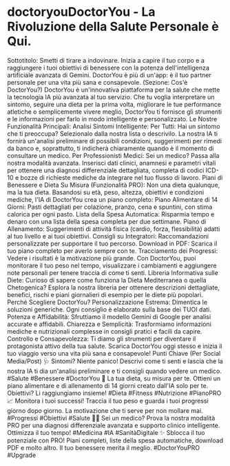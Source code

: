 # doctoryouDoctorYou - La Rivoluzione della Salute Personale è Qui.
Sottotitolo: Smetti di tirare a indovinare. Inizia a capire il tuo corpo e a raggiungere i tuoi obiettivi di benessere con la potenza dell'intelligenza artificiale avanzata di Gemini. DoctorYou è più di un'app: è il tuo partner personale per una vita più sana e consapevole.
(Sezione: Cos'è DoctorYou?)
DoctorYou è un'innovativa piattaforma per la salute che mette la tecnologia IA più avanzata al tuo servizio. Che tu voglia interpretare un sintomo, seguire una dieta per la prima volta, migliorare le tue performance atletiche o semplicemente vivere meglio, DoctorYou ti fornisce gli strumenti e le informazioni per farlo in modo intelligente e personalizzato.
Le Nostre Funzionalità Principali:
Analisi Sintomi Intelligente:
Per Tutti: Hai un sintomo che ti preoccupa? Selezionalo dalla nostra lista o descrivilo. La nostra IA ti fornirà un'analisi preliminare di possibili condizioni, suggerimenti per rimedi da banco e, soprattutto, ti indicherà chiaramente quando è il momento di consultare un medico.
Per Professionisti Medici: Sei un medico? Passa alla nostra modalità avanzata. Inserisci dati clinici, anamnesi e parametri vitali per ottenere una diagnosi differenziale dettagliata, completa di codici ICD-10 e bozze di richieste mediche da integrare nel tuo flusso di lavoro.
Piani di Benessere e Dieta Su Misura (Funzionalità PRO):
Non una dieta qualunque, ma la tua dieta. Basandosi su età, peso, altezza, obiettivi e condizioni mediche, l'IA di DoctorYou crea un piano completo:
Piano Alimentare di 14 Giorni: Pasti dettagliati per colazione, pranzo, cena e spuntini, con stima calorica per ogni pasto.
Lista della Spesa Automatica: Risparmia tempo e denaro con una lista della spesa completa per due settimane.
Piano di Allenamento: Suggerimenti di attività fisica (cardio, forza, flessibilità) adatti al tuo livello e ai tuoi obiettivi.
Consigli su Integratori: Raccomandazioni personalizzate per supportare il tuo percorso.
Download in PDF: Scarica il tuo piano completo per averlo sempre con te.
Tracciamento dei Progressi:
Vedere i risultati è la motivazione più grande. Con DoctorYou, puoi monitorare il tuo peso nel tempo, visualizzare i cambiamenti e aggiungere note personali per tenere traccia di come ti senti.
Libreria Informativa sulle Diete:
Curioso di sapere come funziona la Dieta Mediterranea o quella Chetogenica? Esplora la nostra libreria per ottenere descrizioni dettagliate, benefici, rischi e piani giornalieri di esempio per le diete più popolari.
Perché Scegliere DoctorYou?
Personalizzazione Estrema: Dimentica le soluzioni generiche. Ogni consiglio è elaborato sulla base dei TUOI dati.
Potenza e Affidabilità: Sfruttiamo il modello Gemini di Google per analisi accurate e affidabili.
Chiarezza e Semplicità: Trasformiamo informazioni mediche e nutrizionali complesse in consigli pratici e facili da capire.
Controllo e Consapevolezza: Ti diamo gli strumenti per diventare il protagonista attivo della tua salute.
Scarica DoctorYou oggi stesso e inizia il tuo viaggio verso una vita più sana e consapevole!
Punti Chiave (Per Social Media/Post)
🩺 Sintomi? Niente panico! Descrivi come ti senti e lascia che la nostra IA ti dia un'analisi preliminare e ti consigli quando vedere un medico. #Salute #Benessere #DoctorYou
🥗 La tua dieta, su misura per te. Ottieni un piano alimentare e di allenamento di 14 giorni creato dall'IA solo per te. Obiettivi? Li raggiungiamo insieme! #Dieta #Fitness #Nutrizione #PianoPRO
📈 Monitora i tuoi successi! Traccia il tuo peso e guarda i tuoi progressi giorno dopo giorno. La motivazione che ti serve per non mollare mai. #Progressi #Obiettivi #Salute
👩‍⚕️ Sei un medico? Prova la nostra modalità PRO per una diagnosi differenziale avanzata e supporto clinico intelligente. Ottimizza il tuo tempo! #Medicina #IA #SanitàDigitale
✨ Sblocca il tuo potenziale con PRO! Piani completi, liste della spesa automatiche, download PDF e molto altro. Il tuo benessere merita il meglio. #DoctorYouPRO #Upgrade
